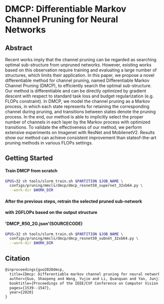 # DMCP: Differentiable Markov Channel Pruning for Neural Networks

## Abstract

Recent works imply that the channel pruning can be regarded as searching optimal sub-structure from unpruned networks. However, existing works based on this observation require training and evaluating a large number of structures, which limits their application. In this paper, we propose a novel differentiable method for channel pruning, named Differentiable Markov Channel Pruning (DMCP), to efficiently search the optimal sub-structure. Our method is differentiable and can be directly optimized by gradient descent with respect to standard task loss and budget regularization (e.g. FLOPs constraint). In DMCP, we model the channel pruning as a Markov process, in which each state represents for retaining the corresponding channel during pruning, and transitions between states denote the pruning process. In the end, our method is able to implicitly select the proper number of channels in each layer by the Markov process with optimized transitions. To validate the effectiveness of our method, we perform extensive experiments on Imagenet with ResNet and MobilenetV2. Results show our method can achieve consistent improvement than stateof-the-art pruning methods in various FLOPs settings.

## Getting Started

#### Train DMCP from scratch

```bash
GPUS=32 sh tools/slurm_train.sh $PARTITION $JOB_NAME \
  configs/pruning/mmcls/dmcp/dmcp_resnet50_supernet_32xb64.py \
  --work-dir $WORK_DIR
```

#### After the previous steps, retrain the selected pruned sub-network

#### with 2GFLOPs based on the output structure

#### 'DMCP_R50_2G.json'(SOURCECODE)

```bash
GPUS=32 sh tools/slurm_train.sh $PARTITION $JOB_NAME \
  configs/pruning/mmcls/dmcp/dmcp_resnet50_subnet_32xb64.py \
  --work-dir $WORK_DIR
```

<!-- ## Results and models

### 1.Classification

| Dataset  |  Supernet   |    Flops(M)    | Top-1 (%) | Top-5 (%) |                 config                 |                                                                                                                           Download                                                                                                                           |                                               Remark                                                |
| :------: | :---------: | :------------: | :-------: | :-------: | :------------------------------------: | :----------------------------------------------------------------------------------------------------------------------------------------------------------------------------------------------------------------------------------------------------------: | :-------------------------------------------------------------------------------------------------: |
| ImageNet | MobilenetV2 | 319M(Supernet) |   72.30   |   90.42   |                   -                    |                                                                                                                              -                                                                                                                               |                                                  -                                                  |
| ImageNet | MobilenetV2 |  209M(Subnet)  |   71.94   |   90.05   | [config](./dmcp_mbv2_subnet_32xb64.py) | [model](https://download.openmmlab.com/mmrazor/v1/pruning/dmcp/mobilenetv2/200M/DMCP_MBV2_200M.pth)  / [log](https://download.openmmlab.com/mmrazor/v1/pruning/dmcp/mobilenetv2/200M/dmcp_mobilenetv2_supernet_32xb64_target_flops_200m_20230129_184919.log) | [arch](https://download.openmmlab.com/mmrazor/v1/pruning/dmcp/mobilenetv2/200M/DMCP_MBV2_200M.json) |
| ImageNet | MobilenetV2 |  102M(Subnet)  |   67.22   |   88.61   | [config](./dmcp_mbv2_subnet_32xb64.py) | [model](https://download.openmmlab.com/mmrazor/v1/pruning/dmcp/mobilenetv2/100M/DMCP_MBV2_100M.pth) / [log](https://download.openmmlab.com/mmrazor/v1/pruning/dmcp/mobilenetv2/100M/dmcp_mobilenetv2_supernet_32xb64_target_flops_100m_20230129_184919.log)  |                                   [arch\*](./DMCP_MBV2_100M.json)                                   | -->

<!-- The result of Resnet50 has bugs. -->

<!-- | ImageNet |  ResNet50   | 4.09G(Supernet) |   77.46   |   93.55   |                     -                      |                                                                                                                              -                                                                                                                               |                                                  -                                                  |
| ImageNet |  ResNet50   |  2.07G(Subnet)  |   76.11   |   93.01   | [config](./dmcp_resnet50_subnet_32xb64.py) |          [model](https://download.openmmlab.com/mmrazor/v1/pruning/dmcp/resnet50/2G/DMCP_R50_2G.pth)  / [log](https://download.openmmlab.com/mmrazor/v1/pruning/dmcp/resnet50/2G/dmcp_resnet50_supernet_32xb64_target_flops_2g_20230129_112944.log)          |                                    [arch\*](./DMCP_R50_2G.json)                                     |
| ImageNet |  ResNet50   |  1.05G(Subnet)  |   74.12   |   92.33   | [config](./dmcp_resnet50_subnet_32xb64.py) |          [model](https://download.openmmlab.com/mmrazor/v1/pruning/dmcp/resnet50/1G/DMCP_R50_1G.pth) / [log](https://download.openmmlab.com/mmrazor/v1/pruning/dmcp/resnet50/1G/dmcp_resnet50_supernet_32xb64_target_flops_1g_20230107_223552.log)           |     [arch](https://download.openmmlab.com/mmrazor/v1/pruning/dmcp/resnet50/1G/DMCP_R50_1G.json)     | -->

<!-- **Note**

1. Arch with * are converted from the [official repo](https://github.com/Zx55/dmcp).
2. To get the sub-network structure with different pruning rates, we support modifying `target_flops` in `model` in the supernet config, note that here it is in MFLOPs. For example, `target_flops=1000` means get subnet with 1GFLOPs.
3. When outputting the sampled sub-network, the FLOPs will fluctuate around 5% around the target value for efficiency.
4. More models with different pruning rates will be released later. -->

## Citation

```latex
@inproceedings{guo2020dmcp,
  title={Dmcp: Differentiable markov channel pruning for neural networks},
  author={Guo, Shaopeng and Wang, Yujie and Li, Quanquan and Yan, Junjie},
  booktitle={Proceedings of the IEEE/CVF Conference on Computer Vision and Pattern Recognition},
  pages={1539--1547},
  year={2020}
}
```
